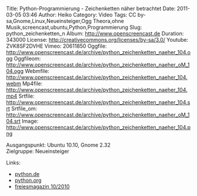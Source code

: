Title: Python-Programmierung - Zeichenketten näher betrachtet
Date: 2011-03-05 03:46
Author: Heiko
Category: Video
Tags: CC by-sa,Gnome,Linux,Neueinsteiger,Ogg Theora,ohne Musik,screencast,ubuntu,Python,Programmierung
Slug: python_zeichenketten_n
Album: http://www.openscreencast.de
Duration: 343000
License: http://creativecommons.org/licenses/by-sa/3.0/
Youtube: ZVK8SF2DVHE
Vimeo: 20611850
Oggfile: http://www.openscreencast.de/archive/python_zeichenketten_naeher_104.ogg
Oggfileom: http://www.openscreencast.de/archive/python_zeichenketten_naeher_oM_104.ogg
Webmfile: http://www.openscreencast.de/archive/python_zeichenketten_naeher_104.webm
Mp4file: http://www.openscreencast.de/archive/python_zeichenketten_naeher_104.mp4
Srtfile: http://www.openscreencast.de/archive/python_zeichenketten_naeher_104.srt
Srtfile_om: http://www.openscreencast.de/archive/python_zeichenketten_naeher_oM_104.srt
Image: http://www.openscreencast.de/archive/python_zeichenketten_naeher_104.png

Ausgangspunkt: Ubuntu 10.10, Gnome 2.32  
Zielgruppe: Neueinsteiger  

Links:

  * [python.de](http://www.python.de)
  * [python.org](http://www.python.org)
  * [freiesmagazin 10/2010](http://www.freiesmagazin.de/freiesMagazin-2010-10)


